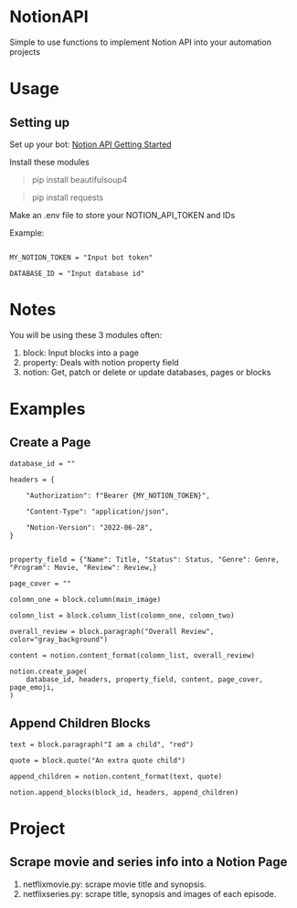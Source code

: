 # NotionAPI

Simple to use functions to implement Notion API into your automation projects

# Usage

## Setting up

Set up your bot:
[Notion API Getting Started](https://pages.github.com/)

Install these modules

> pip install beautifulsoup4

> pip install requests

Make an .env file to store your NOTION_API_TOKEN and IDs

Example:

```

MY_NOTION_TOKEN = "Input bot token"

DATABASE_ID = "Input database id"

```

# Notes

You will be using these 3 modules often:

1. block: Input blocks into a page
2. property: Deals with notion property field
3. notion: Get, patch or delete or update databases, pages or blocks

# Examples

## Create a Page

```
database_id = ""

headers = {

    "Authorization": f"Bearer {MY_NOTION_TOKEN}",

    "Content-Type": "application/json",

    "Notion-Version": "2022-06-28",
}


property_field = {"Name": Title, "Status": Status, "Genre": Genre, "Program": Movie, "Review": Review,}

page_cover = ""

colomn_one = block.column(main_image)

colomn_list = block.column_list(colomn_one, colomn_two)

overall_review = block.paragraph("Overall Review", color="gray_background")

content = notion.content_format(colomn_list, overall_review)

notion.create_page(
    database_id, headers, property_field, content, page_cover, page_emoji,
)

```

## Append Children Blocks

```
text = block.paragraph("I am a child", "red")

quote = block.quote("An extra quote child")

append_children = notion.content_format(text, quote)

notion.append_blocks(block_id, headers, append_children)

```

# Project

## Scrape movie and series info into a Notion Page

1. netflixmovie.py: scrape movie title and synopsis.
2. netflixseries.py: scrape title, synopsis and images of each episode.
